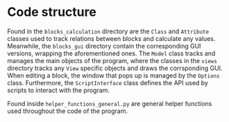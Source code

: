 # Code structure

Found in the `blocks_calculation` directory are the `Class` and `Attribute` classes used to track relations between blocks and calculate any values. Meanwhile, the `blocks_gui` directory contain the corresponding GUI versions, wrapping the aforementioned ones. The `Model` class tracks and manages the main objects of the program, where the classes in the `views` directory tracks any `View` specific objects and draws the corrsponding GUI. When editing a block, the window that pops up is managed by the `Options` class. Furthermore, the `ScriptInterface` class defines the API used by scripts to interact with the program.

Found inside `helper_functions_general.py` are general helper functions used throughout the code of the program.
